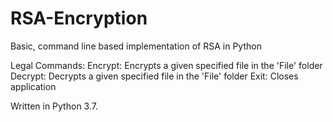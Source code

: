 # RSA-Encryption
Basic, command line based implementation of RSA in Python

Legal Commands:
  Encrypt: Encrypts a given specified file in the 'File' folder
  Decrypt: Decrypts a given specified file in the 'File' folder
  Exit: Closes application
 
Written in Python 3.7. 
